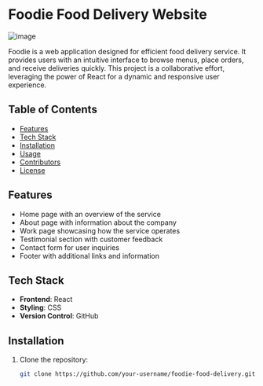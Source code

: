 # Foodie Food Delivery Website

![image](https://github.com/SavindaKaveesha/Foodie-Food-Delivery/assets/115203716/af85d2aa-da0f-46c9-a677-f52185560a1b)

Foodie is a web application designed for efficient food delivery service. It provides users with an intuitive interface to browse menus, place orders, and receive deliveries quickly. This project is a collaborative effort, leveraging the power of React for a dynamic and responsive user experience.

## Table of Contents
- [Features](#features)
- [Tech Stack](#tech-stack)
- [Installation](#installation)
- [Usage](#usage)
- [Contributors](#contributors)
- [License](#license)

## Features
- Home page with an overview of the service
- About page with information about the company
- Work page showcasing how the service operates
- Testimonial section with customer feedback
- Contact form for user inquiries
- Footer with additional links and information

## Tech Stack
- **Frontend**: React
- **Styling**: CSS
- **Version Control**: GitHub

## Installation
1. Clone the repository:
   ```sh
   git clone https://github.com/your-username/foodie-food-delivery.git
